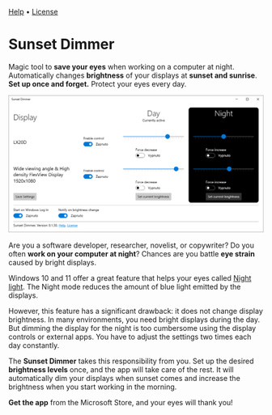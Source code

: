 [Help](./help.html) • [License](./license.html)

# Sunset Dimmer

Magic tool to **save your eyes** when working on a computer at night. Automatically changes **brightness** of your displays at **sunset and sunrise**. **Set up once and forget.** Protect your eyes every day.

<center>
<script type="module" src="https://get.microsoft.com/badge/ms-store-badge.bundled.js"></script>
<ms-store-badge
	productid="9P6MXT53KF20"
	cid="github"
	window-mode="full"
	language="en"
	animation="on">
</ms-store-badge>
</center>

[![Screenshot](./assets/screenshot.png)](./assets/screenshot.png)

Are you a software developer, researcher, novelist, or copywriter? Do you often **work on your computer at night**? Chances are you battle **eye strain** caused by bright displays.

Windows 10 and 11 offer a great feature that helps your eyes called [Night light](https://support.microsoft.com/en-us/windows/set-your-display-for-night-time-in-windows-18fe903a-e0a1-8326-4c68-fd23d7aaf136). The Night mode reduces the amount of blue light emitted by the displays.

However, this feature has a significant drawback: it does not change display brightness. In many environments, you need bright displays during the day. But dimming the display for the night is too cumbersome using the display controls or external apps. You have to adjust the settings two times each day constantly.

The **Sunset Dimmer** takes this responsibility from you. Set up the desired **brightness levels** once, and the app will take care of the rest. It will automatically dim your displays when sunset comes and increase the brightness when you start working in the morning.

**Get the app** from the Microsoft Store, and your eyes will thank you!

<center>
<script type="module" src="https://get.microsoft.com/badge/ms-store-badge.bundled.js"></script>
<ms-store-badge
	productid="9P6MXT53KF20"
	cid="github"
	window-mode="full"
	language="en"
	animation="on">
</ms-store-badge>
</center>